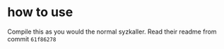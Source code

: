 # how to use

Compile this as you would the normal syzkaller. Read their readme from commit `61f86278`
